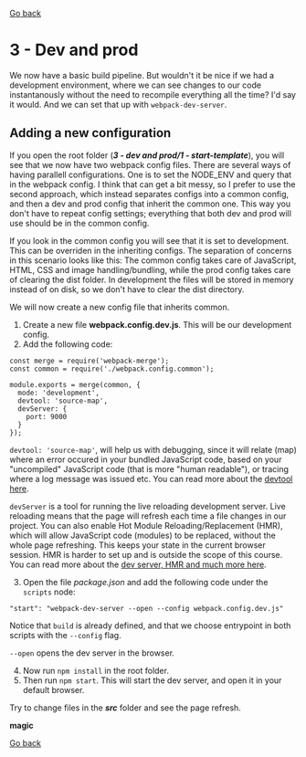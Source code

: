 [go back]: ../readme.md

[Go back]

# 3 - Dev and prod

We now have a basic build pipeline. But wouldn't it be nice if we had a development environment, where we can see changes to our code instantanously without the need to recompile everything all the time? I'd say it would. And we can set that up with `webpack-dev-server`.

## Adding a new configuration

If you open the root folder (**_3 - dev and prod/1 - start-template_**), you will see that we now have two webpack config files. There are several ways of having parallell configurations. One is to set the NODE_ENV and query that in the webpack config. I think that can get a bit messy, so I prefer to use the second approach, which instead separates configs into a common config, and then a dev and prod config that inherit the common one. This way you don't have to repeat config settings; everything that both dev and prod will use should be in the common config.

If you look in the common config you will see that it is set to development. This can be overriden in the inheriting configs. The separation of concerns in this scenario looks like this: The common config takes care of JavaScript, HTML, CSS and image handling/bundling, while the prod config takes care of clearing the dist folder. In development the files will be stored in memory instead of on disk, so we don't have to clear the dist directory.

We will now create a new config file that inherits common.

1. Create a new file **webpack.config.dev.js**. This will be our development config.
2. Add the following code:

```
const merge = require('webpack-merge');
const common = require('./webpack.config.common');

module.exports = merge(common, {
  mode: 'development',
  devtool: 'source-map',
  devServer: {
    port: 9000
  }
});
```

`devtool: 'source-map'`, will help us with debugging, since it will relate (map) where an error occured in your bundled JavaScript code, based on your "uncompiled" JavaScript code (that is more "human readable"), or tracing where a log message was issued etc. You can read more about the [devtool here](https://webpack.js.org/configuration/devtool/#devtool).

`devServer` is a tool for running the live reloading development server. Live reloading means that the page will refresh each time a file changes in our project. You can also enable Hot Module Reloading/Replacement (HMR), which will allow JavaScript code (modules) to be replaced, without the whole page refreshing. This keeps your state in the current browser session. HMR is harder to set up and is outside the scope of this course. You can read more about the [dev server, HMR and much more here](https://webpack.js.org/configuration/dev-server/).

3. Open the file _package.json_ and add the following code under the `scripts` node:

```
"start": "webpack-dev-server --open --config webpack.config.dev.js"
```

Notice that `build` is already defined, and that we choose entrypoint in both scripts with the `--config` flag.

`--open` opens the dev server in the browser.

4. Now run `npm install` in the root folder.
5. Then run `npm start`. This will start the dev server, and open it in your default browser.

Try to change files in the **_src_** folder and see the page refresh.

**magic**

[go back]: ../readme.md

[Go back]
